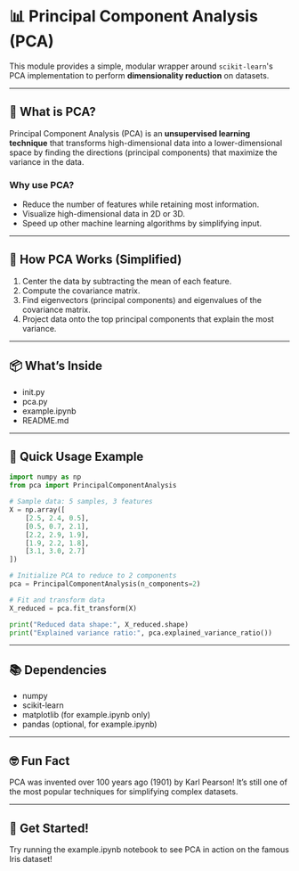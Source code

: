 # 📊 Principal Component Analysis (PCA)

This module provides a simple, modular wrapper around `scikit-learn`'s PCA implementation to perform **dimensionality reduction** on datasets.

---

## 🧠 What is PCA?

Principal Component Analysis (PCA) is an **unsupervised learning technique** that transforms high-dimensional data into a lower-dimensional space by finding the directions (principal components) that maximize the variance in the data.

### Why use PCA?
- Reduce the number of features while retaining most information.
- Visualize high-dimensional data in 2D or 3D.
- Speed up other machine learning algorithms by simplifying input.

---

## 📐 How PCA Works (Simplified)

1. Center the data by subtracting the mean of each feature.
2. Compute the covariance matrix.
3. Find eigenvectors (principal components) and eigenvalues of the covariance matrix.
4. Project data onto the top principal components that explain the most variance.

---

## 📦 What’s Inside

- init.py
- pca.py
- example.ipynb
- README.md

---

## 🧪 Quick Usage Example

```python
import numpy as np
from pca import PrincipalComponentAnalysis

# Sample data: 5 samples, 3 features
X = np.array([
    [2.5, 2.4, 0.5],
    [0.5, 0.7, 2.1],
    [2.2, 2.9, 1.9],
    [1.9, 2.2, 1.8],
    [3.1, 3.0, 2.7]
])

# Initialize PCA to reduce to 2 components
pca = PrincipalComponentAnalysis(n_components=2)

# Fit and transform data
X_reduced = pca.fit_transform(X)

print("Reduced data shape:", X_reduced.shape)
print("Explained variance ratio:", pca.explained_variance_ratio())
```

---

## 📚 Dependencies

- numpy
- scikit-learn
- matplotlib (for example.ipynb only)
- pandas (optional, for example.ipynb)

---

## 🤓 Fun Fact
PCA was invented over 100 years ago (1901) by Karl Pearson! It’s still one of the most popular techniques for simplifying complex datasets.

---

## 🚀 Get Started!
Try running the example.ipynb notebook to see PCA in action on the famous Iris dataset!


